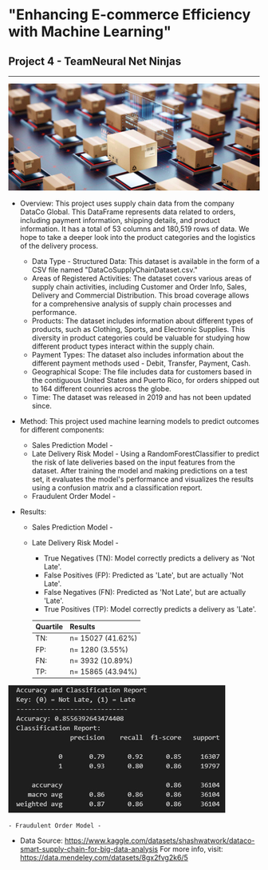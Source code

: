 
# "Enhancing E-commerce Efficiency with Machine Learning"
## Project 4 - TeamNeural Net Ninjas
---

![Shipments](Ship_img.jpg)

- Overview: This project uses supply chain data from the company DataCo Global. This DataFrame represents data related to orders, including payment information, shipping details, and product information. It has a total of 53 columns and 180,519 rows of data. We hope to take a deeper look into the product categories and the logistics of the delivery process.
    - Data Type - Structured Data: This dataset is available in the form of a CSV file named "DataCoSupplyChainDataset.csv." 
    - Areas of Registered Activities: The dataset covers various areas of supply chain activities, including Customer and Order Info, Sales, Delivery and Commercial Distribution. This broad coverage allows for a comprehensive analysis of supply chain processes and performance.
    - Products: The dataset includes information about different types of products, such as Clothing, Sports, and Electronic Supplies. This diversity in product categories could be valuable for studying how different product types interact within the supply chain.
    - Payment Types: The dataset also includes information about the different payment methods used - Debit, Transfer, Payment, Cash.
    - Geographical Scope: The file includes data for customers based in the contiguous United States and Puerto Rico, for orders shipped out to 164 different counries across the globe.
    - Time: The dataset was released in 2019 and has not been updated since.


- Method: This project used machine learning models to predict outcomes for different components:
    - Sales Prediction Model - 
    - Late Delivery Risk Model - Using a RandomForestClassifier to predict the risk of late deliveries based on the input features from the dataset. After training the model and making predictions on a test set, it evaluates the model's performance and visualizes the results using a confusion matrix and a classification report. 
    - Fraudulent Order Model - 


- Results:
    - Sales Prediction Model - 
    - Late Delivery Risk Model -
      
        - True Negatives (TN): Model correctly predicts a delivery as 'Not Late'. 
        - False Positives (FP): Predicted as 'Late', but are actually 'Not Late'. 
        - False Negatives (FN): Predicted as 'Not Late', but are actually 'Late'. 
        - True Positives (TP): Model correctly predicts a delivery as 'Late'.     
      
        | Quartile| Results|
        |---------------------|----------------------------------------------------|
        | TN:| n= 15027 (41.62%) |
        | FP:| n= 1280 (3.55%)   |
        | FN:| n= 3932 (10.89%)  |
        | TP:| n= 15865 (43.94%) |

![Late Delivery Risk model report](latedelivery_report.jpg)

      
    - Fraudulent Order Model - 

- Data Source: https://www.kaggle.com/datasets/shashwatwork/dataco-smart-supply-chain-for-big-data-analysis
For more info, visit: https://data.mendeley.com/datasets/8gx2fvg2k6/5
